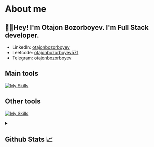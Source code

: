 # About me
<p><h2>👋🏻Hey! I'm Otajon Bozorboyev. I'm Full Stack developer.</h2></p>

- LinkedIn:                            [otajonbozorboyev](https://www.linkedin.com/in/otajonbozorboyev/)
- Leetcode:                           [otajonbozorboyev571](https://leetcode.com/otajonbozorboyev571/)
- Telegram:                           [otajonbozorboyev](https://t.me/otajonbozorboyev)
## Main tools
[![My Skills](https://skillicons.dev/icons?i=c,python,django,html,css,js,react,nodejs,postgresql,sqlite,mysql)](https://skillicons.dev)

## Other tools
[![My Skills](https://skillicons.dev/icons?i=git,github,vscode,pycharm,postman,photoshop)](https://skillicons.dev)

<details>
  <summary><b><h2>Github Stats 📈 <h2></b></summary>
  <a href="https://github.com/otajonbozorboyev">
    <p align="left">
      <img src="https://github-profile-summary-cards.vercel.app/api/cards/profile-details?username=otajonbozorboyev&theme=github_dark">
      <img align="left" src="https://github-profile-summary-cards.vercel.app/api/cards/stats?username=otajonbozorboyev&theme=github_dark">
      <img align="left" src="https://github-profile-summary-cards.vercel.app/api/cards/productive-time?username=otajonbozorboyev&theme=github_dark&utcOffset=5"><br>
    </p>
  </a> 
</details>
